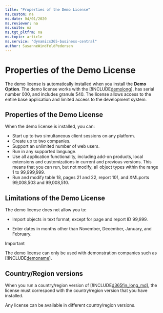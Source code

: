 ```yaml
---
title: "Properties of the Demo License"
ms.custom: na
ms.date: 04/01/2020
ms.reviewer: na
ms.suite: na
ms.tgt_pltfrm: na
ms.topic: article
ms.service: "dynamics365-business-central"
author: SusanneWindfeldPedersen
---
```


# Properties of the Demo License
The demo license is automatically installed when you install the **Demo Option**. The demo license works with the [!INCLUDE[demolong](../includes/demolong_md.md)], has serial number 000, and includes granule 540. The license allows access to the entire base application and limited access to the development system.  
  
## Properties of the Demo License  
When the demo license is installed, you can:   
  
- Start up to two simultaneous client sessions on any platform.  
- Create up to two companies.    
- Support an unlimited number of web users.  
- Run in any supported language.   
- Use all application functionality, including add-on products, local extensions and customizations in current and previous versions. This means that you can run, but not modify, all object types within the range 1 to 99,999,999.  
- Run and modify table 18, pages 21 and 22, report 101, and XMLports 99,008,503 and 99,008,510.  
  
## Limitations of the Demo License  
 The demo license does not allow you to:  
  
- Import objects in text format, except for page and report ID 99,999.  
  
- Enter dates in months other than November, December, January, and February.  
  
> [!IMPORTANT]  
> The demo license can only be used with demonstration companies such as [!INCLUDE[demoname](../includes/demoname_md.md)].  
  
## Country/Region versions  
When you run a country/region version of [!INCLUDE[d365fin_long_md](../includes/d365fin_long_md.md)], the license must correspond with the country/region version that you have installed.  
  
Any license can be available in different country/region versions.  

<!--  
## See Also  
[Demo Option](Demo-Option.md)   
[Walkthrough: Installing the Demo Version](Walkthrough--Installing-the-Demo-Version.md) -->